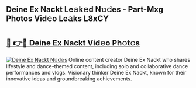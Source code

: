 ## Deine Ex Nackt Le𝚊k𝚎d N𝚞𝚍es - Part-Mxg Photos Vid𝚎o Le𝚊ks L8xCY

# <h2><a href="http://fb0dmt.evod.top/?m=Deine+Ex+Nackt">🔗 👉🔴 Deine Ex Nackt Vid𝚎o Ph𝚘t𝚘s</a></h2>

[![Deine Ex Nackt N𝚞d𝚎s](https://i.imgur.com/8V9OHl7.gif)](http://fb0dmt.evod.top/?m=Deine+Ex+Nackt)
Online content creator Deine Ex Nackt who shares lifestyle and dance-themed content, including solo and collaborative dance performances and vlogs. Visionary thinker Deine Ex Nackt, known for their innovative ideas and groundbreaking achievements. 
